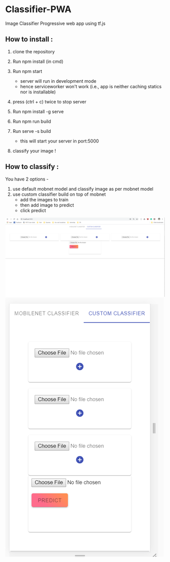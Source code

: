 # Classifier-PWA
Image Classifier Progressive web app using tf.js 

## How to install :

1) clone the repository
2) Run npm install (in cmd)
3) Run npm start
      - server will run in development mode
      - hence serviceworker won't work (i.e., app is neither caching statics nor is installable)
      
4) press (ctrl + c) twice to stop server
5) Run npm install -g serve
6) Run npm run build
7) Run serve -s build
      - this will start your server in port:5000
8) classify your image !

## How to classify :

You have 2 options -

1) use default mobnet model and classify image as per mobnet model
2) use custom classifier build on top of mobnet
      - add the images to train
      - then add image to predict
      - click predict

![desktop image](https://github.com/piyushg9794/Classifier-PWA/blob/master/functional%20Images/desktop1.png)
![mobile image ](https://github.com/piyushg9794/Classifier-PWA/blob/master/functional%20Images/mobile.png)
